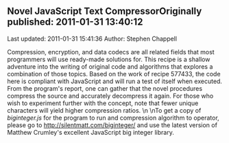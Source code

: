 ## Novel JavaScript Text CompressorOriginally published: 2011-01-31 13:40:12 
Last updated: 2011-01-31 15:41:36 
Author: Stephen Chappell 
 
Compression, encryption, and data codecs are all related fields that most programmers will use ready-made solutions for. This recipe is a shallow adventure into the writing of original code and algorithms that explores a combination of those topics. Based on the work of recipe 577433, the code here is compliant with JavaScript and will run a test of itself when executed. From the program's report, one can gather that the novel procedures compress the source and accurately decompress it again. For those who wish to experiment further with the concept, note that fewer unique characters will yield higher compression ratios.\n\nTo get a copy of *biginteger.js* for the program to run and compression algorithm to operator, please go to http://silentmatt.com/biginteger/ and use the latest version of Matthew Crumley's excellent JavaScript big integer library.